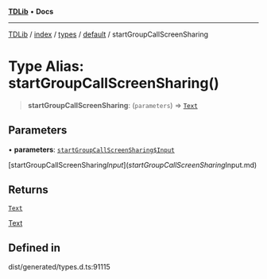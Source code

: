 [**TDLib**](../../../../../../README.md) • **Docs**

***

[TDLib](../../../../../../modules.md) / [index](../../../../../README.md) / [types](../../../README.md) / [default](../README.md) / startGroupCallScreenSharing

# Type Alias: startGroupCallScreenSharing()

> **startGroupCallScreenSharing**: (`parameters`) => [`Text`](Text.md)

## Parameters

• **parameters**: [`startGroupCallScreenSharing$Input`](startGroupCallScreenSharing$Input.md)

[startGroupCallScreenSharing$Input](startGroupCallScreenSharing$Input.md)

## Returns

[`Text`](Text.md)

[Text](Text.md)

## Defined in

dist/generated/types.d.ts:91115
